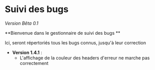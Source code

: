 # Suivi des bugs

_Version Bêta 0.1_

**Bienvenue dans le gestionnaire de suivi des bugs **

Ici, seront répertoriés tous les bugs connus, jusqu'à leur correction

- **Version 1.4.1** :
    * L'affichage de la couleur des headers d'erreur ne marche pas correctement
